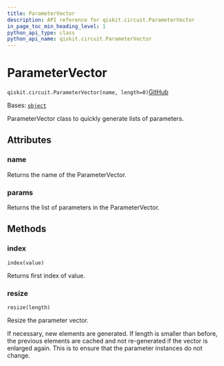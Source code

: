 ```yaml
---
title: ParameterVector
description: API reference for qiskit.circuit.ParameterVector
in_page_toc_min_heading_level: 1
python_api_type: class
python_api_name: qiskit.circuit.ParameterVector
---
```


# ParameterVector

<span id="qiskit.circuit.ParameterVector" />

`qiskit.circuit.ParameterVector(name, length=0)`[GitHub](https://github.com/qiskit/qiskit/tree/stable/1.0/qiskit/circuit/parametervector.py "view source code")

Bases: [`object`](https://docs.python.org/3/library/functions.html#object "(in Python v3.12)")

ParameterVector class to quickly generate lists of parameters.

## Attributes

<span id="qiskit.circuit.ParameterVector.name" />

### name

Returns the name of the ParameterVector.

<span id="qiskit.circuit.ParameterVector.params" />

### params

Returns the list of parameters in the ParameterVector.

## Methods

### index

<span id="qiskit.circuit.ParameterVector.index" />

`index(value)`

Returns first index of value.

### resize

<span id="qiskit.circuit.ParameterVector.resize" />

`resize(length)`

Resize the parameter vector.

If necessary, new elements are generated. If length is smaller than before, the previous elements are cached and not re-generated if the vector is enlarged again. This is to ensure that the parameter instances do not change.

